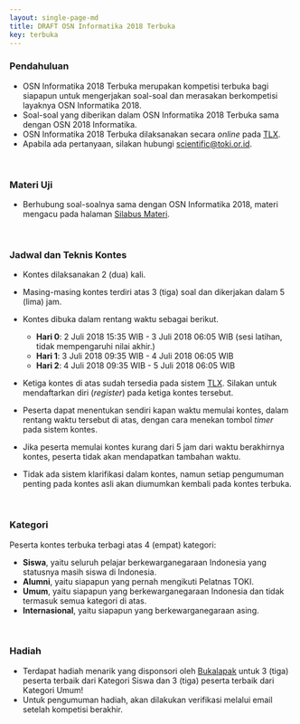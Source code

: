 ```yaml
---
layout: single-page-md
title: DRAFT OSN Informatika 2018 Terbuka
key: terbuka
---
```


### Pendahuluan

- OSN Informatika 2018 Terbuka merupakan kompetisi terbuka bagi siapapun untuk mengerjakan soal-soal dan merasakan berkompetisi layaknya OSN Informatika 2018.
- Soal-soal yang diberikan dalam OSN Informatika 2018 Terbuka sama dengan OSN 2018 Informatika.
- OSN Informatika 2018 Terbuka dilaksanakan secara *online* pada [TLX](https://tlx.toki.id).
- Apabila ada pertanyaan, silakan hubungi [scientific@toki.or.id](mailto:scientific@toki.or.id).

<br>

### Materi Uji

- Berhubung soal-soalnya sama dengan OSN Informatika 2018, materi mengacu pada halaman [Silabus Materi](silabus.html).

<br>

### Jadwal dan Teknis Kontes

- Kontes dilaksanakan 2 (dua) kali.
- Masing-masing kontes terdiri atas 3 (tiga) soal dan dikerjakan
  dalam 5 (lima) jam.
- Kontes dibuka dalam rentang waktu sebagai berikut.
  * **Hari 0**: 2 Juli 2018 15:35 WIB - 3 Juli 2018 06:05 WIB
    (sesi latihan, tidak mempengaruhi
      nilai akhir.)
  * **Hari 1**: 3 Juli 2018 09:35 WIB - 4 Juli 2018 06:05 WIB
  * **Hari 2**: 4 Juli 2018 09:35 WIB - 5 Juli 2018 06:05 WIB

- Ketiga kontes di atas sudah tersedia pada sistem [TLX](https://tlx.toki.id). Silakan untuk mendaftarkan diri (*register*) pada ketiga kontes tersebut.
- Peserta dapat menentukan sendiri kapan waktu memulai kontes, dalam rentang waktu tersebut di atas, dengan cara menekan tombol *timer* pada sistem kontes.
- Jika peserta memulai kontes kurang dari 5 jam dari waktu berakhirnya kontes, peserta tidak akan mendapatkan tambahan waktu.
- Tidak ada sistem klarifikasi dalam kontes, namun setiap pengumuman penting pada kontes asli akan diumumkan kembali pada kontes terbuka.

<br>

### Kategori

Peserta kontes terbuka terbagi atas 4 (empat) kategori:

- **Siswa**, yaitu seluruh pelajar berkewarganegaraan Indonesia yang statusnya masih siswa di Indonesia.
- **Alumni**, yaitu siapapun yang pernah mengikuti Pelatnas TOKI.
- **Umum**, yaitu siapapun yang berkewarganegaraan Indonesia dan tidak termasuk semua kategori di atas.
- **Internasional**, yaitu siapapun yang berkewarganegaraan asing.

<br>

### Hadiah

* Terdapat hadiah menarik yang disponsori oleh [Bukalapak](https://www.bukalapak.com/) untuk 3 (tiga) peserta terbaik dari Kategori Siswa dan 3 (tiga) peserta terbaik dari Kategori Umum!
* Untuk pengumuman hadiah, akan dilakukan verifikasi melalui email setelah kompetisi berakhir.
